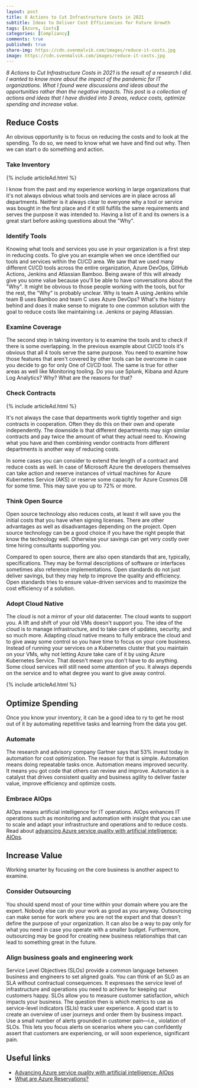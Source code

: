 ```yaml
---
layout: post
title: 8 Actions to Cut Infrastructure Costs in 2021
subtitle: Ideas to Deliver Cost Efficiencies for Future Growth
tags: [Azure, Costs]
categories: [Compliancy]
comments: true
published: true
share-img: https://cdn.svenmalvik.com/images/reduce-it-costs.jpg
image: https://cdn.svenmalvik.com/images/reduce-it-costs.jpg
---
```

*8 Actions to Cut Infrastructure Costs in 2021 is the result of a research I did. I wanted to know more about the impact of the pandemic for IT organizations. What I found were discussions and ideas about the opportunities rather than the negative impacts. This post is a collection of actions and ideas that I have divided into 3 areas, reduce costs, optimize spending and increase value.*

## Reduce Costs

An obvious opportunity is to focus on reducing the costs and to look at the spending. To do so, we need to know what we have and find out why. Then we can start o do something and action.

### Take Inventory

{% include articleAd.html %}

I know from the past and my experience working in large organizations that it's not always obvious what tools and services are in place across all departments. Neither is it always clear to everyone why a tool or service was bought in the first place and if it still fulfills the same requirements and serves the purpose it was intended to. Having a list of it and its owners is a great start before asking questions about the "Why".

### Identify Tools

Knowing what tools and services you use in your organization is a first step in reducing costs. To give you an example when we once identified our tools and services within the CI/CD area. We saw that we used many different CI/CD tools across the entire organization, Azure DevOps, GitHub Actions, Jenkins and Atlassian Bamboo. Being aware of this will already give you some value because you'll be able to have conversations about the "Why". It might be obvious to those people working with the tools, but for the rest, the "Why" is probably unclear. Why is team A using Jenkins while team B uses Bamboo and team C uses Azure DevOps? What's the history behind and does it make sense to migrate to one common solution with the goal to reduce costs like maintaining i.e. Jenkins or paying Atlassian.

### Examine Coverage

The second step in taking inventory is to examine the tools and to check if there is some overlapping. In the previous example about CI/CD tools it's obvious that all 4 tools serve the same purpose. You need to examine how those features that aren't covered by other tools can be overcome in case you decide to go for only One of CI/CD tool. The same is true for other areas as well like Monitoring tooling. Do you use Splunk, Kibana and Azure Log Analytics? Why? What are the reasons for that?

### Check Contracts

{% include articleAd.html %}

It's not always the case that departments work tightly together and sign contracts in cooperation. Often they do this on their own and operate independently. The downside is that different departments may sign similar contracts and pay twice the amount of what they actual need to. Knowing what you have and then combining vendor contracts from different departments is another way of reducing costs.

In some cases you can consider to extend the length of a contract and reduce costs as well. In case of Microsoft Azure the developers themselves can take action and reserve instances of virtual machines for Azure Kubernetes Service (AKS) or reserve some capacity for Azure Cosmos DB for some time. This may save you up to 72% or more.

### Think Open Source

Open source technology also reduces costs, at least it will save you the initial costs that you have when signing licenses. There are other advantages as well as disadvantages depending on the project. Open source technology can be a good choice if you have the right people that know the technology well. Otherwise your savings can get very costly over time hiring consultants supporting you.

Compared to open source, there are also open standards that are, typically, specifications. They may be formal descriptions of software or interfaces sometimes also reference implementations. Open standards do not just deliver savings, but they may help to improve the quality and efficiency. Open standards tries to ensure value-driven services and to maximize the cost efficiency of a solution.

### Adopt Cloud Native

The cloud is not a mirror of your old datacenter. The cloud wants to support you. A lift and shift of your old VMs doesn't support you. The idea of the cloud is to manage infrastructure, and to take care of updates, security, and so much more. Adapting cloud native means to fully embrace the cloud and to give away some control so you have time to focus on your core business. Instead of running your services on a Kubernetes cluster that you maintain on your VMs, why not letting Azure take care of it by using Azure Kubernetes Service. That doesn't mean you don't have to do anything. Some cloud services will still need some attention of you. It always depends on the service and to what degree you want to give away control.

{% include articleAd.html %}

## Optimize Spending

Once you know your inventory, it can be a good idea to ry to get he most out of it by automating repetitive tasks and learning from the data you get.

### Automate

The research and advisory company Gartner says that 53% invest today in automation for cost optimization. The reason for that is simple. Automation means doing repeatable tasks once. Automation means improved security. It means you got code that others can review and improve. Automation is a catalyst that drives consistent quality and business agility to deliver faster value, improve efficiency and optimize costs.

### Embrace AIOps

AIOps means artificial intelligence for IT operations. AIOps enhances IT operations such as monitoring and automation with insight that you can use to scale and adapt your infrastructure and operations and to reduce costs. Read about [advancing Azure service quality with artificial intelligence: AIOps](https://azure.microsoft.com/en-us/blog/advancing-azure-service-quality-with-artificial-intelligence-aiops/?WT.mc_id=AZ-MVP-5004080).

## Increase Value

Working smarter by focusing on the core business is another aspect to examine.

### Consider Outsourcing

You should spend most of your time within your domain where you are the expert. Nobody else can do your work as good as you anyway. Outsourcing can make sense for work where you are not the expert and that doesn't define the purpose of your organization. It can also be a way to pay only for what you need in case you operate with a smaller budget.
Furthermore, outsourcing may be good for creating new business relationships that can lead to something great in the future.

### Align business goals and engineering work

Service Level Objectives (SLOs) provide a common language between business and engineers to set aligned goals. You can think of an SLO as an SLA without contractual consequences. It expresses the service level of infrastructure and operations you need to achieve for keeping our customers happy. SLOs allow you to measure customer satisfaction, which impacts your business. The question then is which metrics to use as service-level indicators (SLIs) track user experience. A good start is to create an overview of user journeys and order them by business impact. Use a small number of alerts grounded in customer pain—i.e., violation of SLOs. This lets you focus alerts on scenarios where you can confidently assert that customers are experiencing, or will soon experience, significant pain.

## Useful links

- [Advancing Azure service quality with artificial intelligence: AIOps](https://azure.microsoft.com/en-us/blog/advancing-azure-service-quality-with-artificial-intelligence-aiops/?WT.mc_id=AZ-MVP-5004080)
- [What are Azure Reservations?](https://docs.microsoft.com/en-us/azure/cost-management-billing/reservations/save-compute-costs-reservations?WT.mc_id=AZ-MVP-5004080)